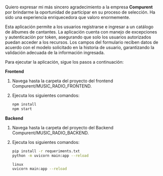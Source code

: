 Quiero expresar mi más sincero agradecimiento a la empresa **Compurent** por brindarme la oportunidad de participar en su proceso de selección. Ha sido una experiencia enriquecedora que valoro enormemente.


Esta aplicación permite a los usuarios registrarse e ingresar a un catálogo de álbumes de cantantes. La aplicación cuenta con manejo de excepciones y autenticación por token, asegurando que solo los usuarios autorizados puedan acceder a los recursos. Los campos del formulario reciben datos de acuerdo con el modelo solicitado en la historia de usuario, garantizando la validación adecuada de la información ingresada.


Para ejecutar la aplicación, sigue los pasos a continuación:

**Frontend** 
1. Navega hasta la carpeta del proyecto del frontend Compurent/MUSIC_RADIO_FRONTEND.
2. Ejecuta los siguientes comandos:

   ```bash
   npm install
   npm start

**Backend** 
1. Navega hasta la carpeta del proyecto del Backend Compurent/MUSIC_RADIO_BACKEND.
2. Ejecuta los siguientes comandos:

   ```bash
   pip install -r requeriments.txt
   python -m uvicorn main:app --reload

   linux
   uvicorn main:app --reload


